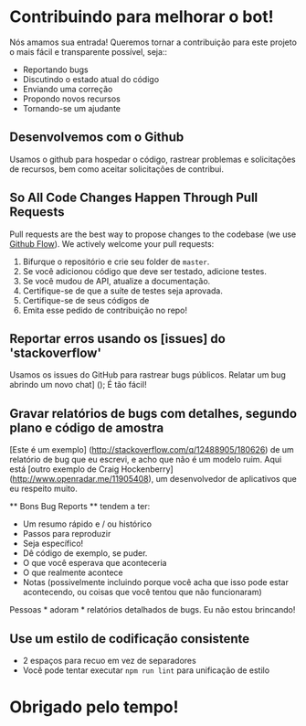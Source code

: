 # Contribuindo para melhorar o bot!
Nós amamos sua entrada! Queremos tornar a contribuição para este projeto o mais fácil e transparente possível, seja::

- Reportando bugs
- Discutindo o estado atual do código
- Enviando uma correção
- Propondo novos recursos
- Tornando-se um ajudante

## Desenvolvemos com o Github
Usamos o github para hospedar o código, rastrear problemas e solicitações de recursos, bem como aceitar solicitações de contribui.

## So All Code Changes Happen Through Pull Requests
Pull requests are the best way to propose changes to the codebase (we use [Github Flow](https://guides.github.com/introduction/flow/index.html)). We actively welcome your pull requests:


1. Bifurque o repositório e crie seu folder de `master`.
2. Se você adicionou código que deve ser testado, adicione testes.
3. Se você mudou de API, atualize a documentação.
4. Certifique-se de que a suíte de testes seja aprovada.
5. Certifique-se de seus códigos de
6. Emita esse pedido de contribuição no repo!

## Reportar erros usando os [issues] do 'stackoverflow'
Usamos os issues do GitHub para rastrear bugs públicos. Relatar um bug abrindo um novo chat] (); É tão fácil!


## Gravar relatórios de bugs com detalhes, segundo plano e código de amostra
[Este é um exemplo] (http://stackoverflow.com/q/12488905/180626) de um relatório de bug que eu escrevi, e acho que não é um modelo ruim. Aqui está [outro exemplo de Craig Hockenberry] (http://www.openradar.me/11905408), um desenvolvedor de aplicativos que eu respeito muito.

** Bons Bug Reports ** tendem a ter:

- Um resumo rápido e / ou histórico
- Passos para reproduzir
- Seja específico!
- Dê código de exemplo, se puder.
- O que você esperava que aconteceria
- O que realmente acontece
- Notas (possivelmente incluindo porque você acha que isso pode estar acontecendo, ou coisas que você tentou que não funcionaram)

Pessoas * adoram * relatórios detalhados de bugs. Eu não estou brincando!

## Use um estilo de codificação consistente

* 2 espaços para recuo em vez de separadores
* Você pode tentar executar `npm run lint` para unificação de estilo

# Obrigado pelo tempo!
